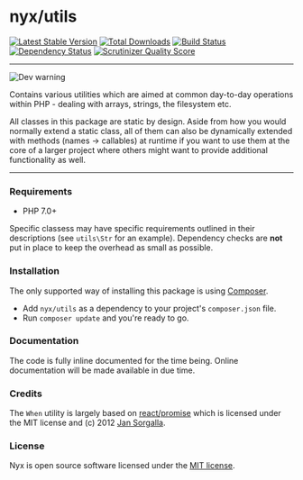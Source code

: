 # nyx/utils
[![Latest Stable Version](https://poser.pugx.org/nyx/utils/v/stable.png)](https://packagist.org/packages/nyx/utils)
[![Total Downloads](https://poser.pugx.org/nyx/utils/downloads.png)](https://packagist.org/packages/nyx/utils)
[![Build Status](https://travis-ci.org/unyx/utils.png)](https://travis-ci.org/unyx/utils)
[![Dependency Status](https://www.versioneye.com/user/projects/55c5433165376200200034e2/badge.png)](https://www.versioneye.com/user/projects/55c5433165376200200034e2)
[![Scrutinizer Quality Score](https://scrutinizer-ci.com/g/unyx/utils/badges/quality-score.png?s=2327a52d17cb074b3bf8652dc5429ae49a688d53)](https://scrutinizer-ci.com/g/unyx/utils/)

-----

![Dev warning](http://s7.postimg.org/6cruwesi3/Nyx.png)

Contains various utilities which are aimed at common day-to-day operations within PHP - dealing with arrays, strings,
the filesystem etc.

All classes in this package are static by design. Aside from how you would normally extend a static class, all of them
can also be dynamically extended with methods (names -> callables) at runtime if you want to use them at the core
of a larger project where others might want to provide additional functionality as well.

-----

### Requirements

- PHP 7.0+

Specific classess may have specific requirements outlined in their descriptions (see `utils\Str` for an example).
Dependency checks are **not** put in place to keep the overhead as small as possible.

### Installation

The only supported way of installing this package is using [Composer](http://getcomposer.org).

- Add `nyx/utils` as a dependency to your project's `composer.json` file.
- Run `composer update` and you're ready to go.

### Documentation

The code is fully inline documented for the time being. Online documentation will be made available in due time.

### Credits

The `When` utility is largely based on [react/promise](https://github.com/reactphp/promise) which is licensed under
the MIT license and (c) 2012 [Jan Sorgalla](https://github.com/jsor).

### License

Nyx is open source software licensed under the [MIT license](http://opensource.org/licenses/MIT).
